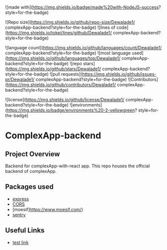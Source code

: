 ![made with](https://img.shields.io/badge/made%20with-NodeJS-success?
style=for-the-badge)

![Repo size](https://img.shields.io/github/repo-size/Dewalade1/
complexApp-backend?style=for-the-badge)
![lines of code](https://img.shields.io/tokei/lines/github/Dewalade1/
complexApp-backend?style=for-the-badge)

![language count](https://img.shields.io/github/languages/count/Dewalade1/
complexApp-backend?style=for-the-badge)
![most language used](https://img.shields.io/github/languages/top/Dewalade1/
complexApp-backend?style=for-the-badge)
![repo stars](https://img.shields.io/github/stars/Dewalade1/
complexApp-backend?style=for-the-badge)
![pull requests](https://img.shields.io/github/issues-pr/Dewalade1/
complexApp-backend?style=for-the-badge)
![Contributors](https://img.shields.io/github/contributors/Dewalade1/
complexApp-backend?style=for-the-badge)

![license](https://img.shields.io/github/license/Dewalade1/
complexApp-backend?style=for-the-badge)
![environments](https://img.shields.io/badge/environments%20-2-yellowgreen?
style=for-the-badge)


# ComplexApp-backend

## Project Overview

Backend for complexApp-with-react app. This repo houses the official backend of complexApp.

## Packages used

* [express](https://expressjs.com/)
* [CORS](https://expressjs.com/en/resources/middleware/cors.html)
* [moesif]https://www.moesif.com/)
* [sentry](https://sentry.io/welcome/)

## Useful Links

* [test link](https://backend-for-complexapp.herokuapp.com/)
